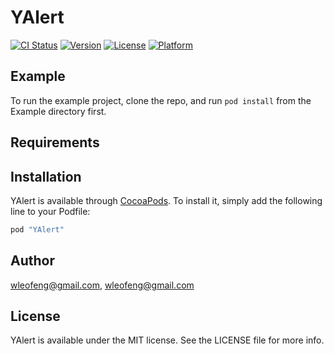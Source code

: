 # YAlert

[![CI Status](http://img.shields.io/travis/wleofeng@gmail.com/YAlert.svg?style=flat)](https://travis-ci.org/wleofeng@gmail.com/YAlert)
[![Version](https://img.shields.io/cocoapods/v/YAlert.svg?style=flat)](http://cocoapods.org/pods/YAlert)
[![License](https://img.shields.io/cocoapods/l/YAlert.svg?style=flat)](http://cocoapods.org/pods/YAlert)
[![Platform](https://img.shields.io/cocoapods/p/YAlert.svg?style=flat)](http://cocoapods.org/pods/YAlert)

## Example

To run the example project, clone the repo, and run `pod install` from the Example directory first.

## Requirements

## Installation

YAlert is available through [CocoaPods](http://cocoapods.org). To install
it, simply add the following line to your Podfile:

```ruby
pod "YAlert"
```

## Author

wleofeng@gmail.com, wleofeng@gmail.com

## License

YAlert is available under the MIT license. See the LICENSE file for more info.
